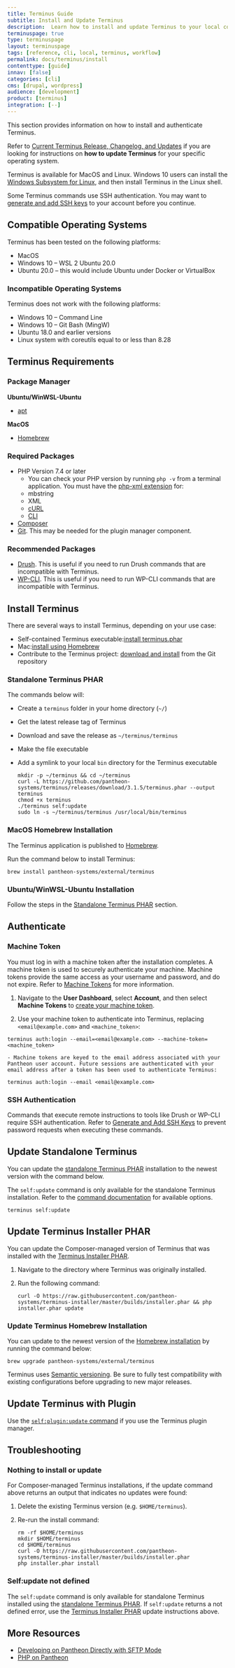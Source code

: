 ```yaml
---
title: Terminus Guide
subtitle: Install and Update Terminus
description:  Learn how to install and update Terminus to your local computer.
terminuspage: true
type: terminuspage
layout: terminuspage
tags: [reference, cli, local, terminus, workflow]
permalink: docs/terminus/install
contenttype: [guide]
innav: [false]
categories: [cli]
cms: [drupal, wordpress]
audience: [development]
product: [terminus]
integration: [--]
---
```


This section provides information on how to install and authenticate Terminus.

Refer to [Current Terminus Release, Changelog, and Updates](/terminus/updates) if you are looking for instructions on **how to update Terminus** for your specific operating system.

Terminus is available for MacOS and Linux. Windows 10 users can install the [Windows Subsystem for Linux](https://docs.microsoft.com/en-us/windows/wsl/install-win10), and then install Terminus in the Linux shell.

Some Terminus commands use SSH authentication. You may want to [generate and add SSH keys](/ssh-keys/) to your account before you continue.

## Compatible Operating Systems

Terminus has been tested on the following platforms:

- MacOS
- Windows 10 – WSL 2 Ubuntu 20.0
- Ubuntu 20.0 – this would include Ubuntu under Docker or VirtualBox

### Incompatible Operating Systems

Terminus does not work with the following platforms:

- Windows 10 – Command Line
- Windows 10 – Git Bash (MingW)
- Ubuntu 18.0 and earlier versions
- Linux system with coreutils equal to or less than 8.28

## Terminus Requirements

### Package Manager

**Ubuntu/WinWSL-Ubuntu**

- [apt](https://ubuntu.com/server/docs/package-management)

**MacOS**

- [Homebrew](https://brew.sh/)

### Required Packages

- PHP Version 7.4 or later
   - You can check your PHP version by running `php -v` from a terminal application. You must have the [php-xml extension](https://secure.php.net/manual/en/dom.setup.php) for:
    - mbstring
    - XML
    - [cURL](https://secure.php.net/manual/en/curl.setup.php)
    - [CLI](http://www.php-cli.com)
- [Composer](https://getcomposer.org/download/)
- [Git](https://help.github.com/articles/set-up-git/). This may be needed for the plugin manager component.

### Recommended Packages

- [Drush](http://docs.drush.org/en/master/install/). This is useful if you need to run Drush commands that are incompatible with Terminus.
- [WP-CLI](http://wp-cli.org/). This is useful if you need to run WP-CLI commands that are incompatible with Terminus.

## Install Terminus

There are several ways to install Terminus, depending on your use case:

- Self-contained Terminus executable:[install terminus.phar](#standalone-terminus-phar)
- Mac:[install using Homebrew](#homebrew-installation)
- Contribute to the Terminus project: [download and install](https://github.com/pantheon-systems/terminus#installing-with-git) from the Git repository

### Standalone Terminus PHAR

The commands below will:

- Create a `terminus` folder in your home directory (`~/`)
- Get the latest release tag of Terminus
- Download and save the release as `~/terminus/terminus`
- Make the file executable
- Add a symlink to your local `bin` directory for the Terminus executable

    ```bash{promptUser: user}
  mkdir -p ~/terminus && cd ~/terminus
  curl -L https://github.com/pantheon-systems/terminus/releases/download/3.1.5/terminus.phar --output terminus
  chmod +x terminus
  ./terminus self:update
  sudo ln -s ~/terminus/terminus /usr/local/bin/terminus
  ```

### MacOS Homebrew Installation

The Terminus application is published to [Homebrew](https://brew.sh/).

Run the command below to install Terminus:

```bash{promptUser: user}
brew install pantheon-systems/external/terminus
```

### Ubuntu/WinWSL-Ubuntu Installation

Follow the steps in the [Standalone Terminus PHAR](/terminus/install#standalone-terminus-phar) section.

## Authenticate

### Machine Token

You must log in with a machine token after the installation completes. A machine token is used to securely authenticate your machine. Machine tokens provide the same access as your username and password, and do not expire. Refer to [Machine Tokens](/machine-tokens/) for more information.

1. Navigate to the **User Dashboard**, select **Account**, and then select **Machine Tokens** to [create your machine token](https://dashboard.pantheon.io/login?destination=%2Fuser#account/tokens/create/terminus/).

1. Use your machine token to authenticate into Terminus, replacing `<email@example.com>` and `<machine_token>`:

  ```bash{promptUser: user}
  terminus auth:login --email=<email@example.com> --machine-token=<machine_token>
  ```

    - Machine tokens are keyed to the email address associated with your Pantheon user account. Future sessions are authenticated with your email address after a token has been used to authenticate Terminus:

  ```bash{promptUser: user}
  terminus auth:login --email <email@example.com>
  ```

### SSH Authentication

Commands that execute remote instructions to tools like Drush or WP-CLI require SSH authentication. Refer to [Generate and Add SSH Keys](/ssh-keys/) to prevent password requests when executing these commands.

## Update Standalone Terminus

You can update the [standalone Terminus PHAR](/terminus/install#standalone-terminus-phar) installation to the newest version with the command below.

<Alert title="Warning" type="danger" >

The `self:update` command is only available for the standalone Terminus installation. Refer to the [command documentation](/terminus/commands/self-update) for available options.

</Alert>

```bash{promptUser: user}
terminus self:update
```

## Update Terminus Installer PHAR

You can update the Composer-managed version of Terminus that was installed with the [Terminus Installer PHAR](/terminus/install#terminus-installer-phar).

1. Navigate to the directory where Terminus was originally installed.

1. Run the following command:

    ```bash{promptUser: user}
    curl -O https://raw.githubusercontent.com/pantheon-systems/terminus-installer/master/builds/installer.phar && php installer.phar update
    ```

### Update Terminus Homebrew Installation

You can update to the newest version of the [Homebrew installation](/terminus/install#homebrew-installation) by running the command below:

```bash{promptUser: user}
brew upgrade pantheon-systems/external/terminus
```

<Alert title="Note" type="info">

Terminus uses [Semantic versioning](https://semver.org/). Be sure to fully test compatibility with existing configurations before upgrading to new major releases.

</Alert>

## Update Terminus with Plugin

Use the [`self:plugin:update` command](/terminus/commands/self-plugin-update) if you use the Terminus plugin manager.

## Troubleshooting

### Nothing to install or update

For Composer-managed Terminus installations, if the update command above returns an output that indicates no updates were found:

1. Delete the existing Terminus version (e.g. `$HOME/terminus`).

1. Re-run the install command:

    ```bash{promptUser: user}
    rm -rf $HOME/terminus
    mkdir $HOME/terminus
    cd $HOME/terminus
    curl -O https://raw.githubusercontent.com/pantheon-systems/terminus-installer/master/builds/installer.phar
    php installer.phar install
    ```

### Self:update not defined

The `self:update` command is only available for standalone Terminus installed using the [standalone Terminus PHAR](/terminus/install#standalone-terminus-phar). If `self:update` returns a not defined error, use the [Terminus Installer PHAR](#update-terminus-installer-phar) update instructions above.

## More Resources

- [Developing on Pantheon Directly with SFTP Mode](/guides/sftp)
- [PHP on Pantheon](/guides/php)
